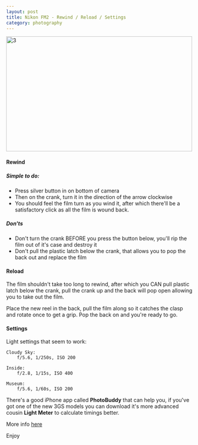 ```yaml
---
layout: post
title: Nikon FM2 - Rewind / Reload / Settings
category: photography
---
```


<a href="http://www.flickr.com/photos/indieflickr/3862425643/" title="3 by John Griffiths, on Flickr"><img src="http://farm3.static.flickr.com/2499/3862425643_659b64f249.jpg" width="500" height="309" alt="3" /></a>

#### Rewind

##### Simple to do:

* Press silver button in on bottom of camera
* Then on the crank, turn it in the direction of the arrow clockwise
* You should feel the film turn as you wind it, after which there'll be a satisfactory click as all the film is wound back.

##### Don'ts

* Don't turn the crank BEFORE you press the button below, you'll rip the film out of it's case and destroy it
* Don't pull the plastic latch below the crank, that allows you to pop the back out and replace the film

#### Reload

The film shouldn't take too long to rewind, after which you CAN pull plastic latch below the crank, pull the crank up and the back will pop open allowing you to take out the film.

Place the new reel in the back, pull the film along so it catches the clasp and rotate once to get a grip.  Pop the back on and you're ready to go.

#### Settings

Light settings that seem to work:

    Cloudy Sky:
        f/5.6, 1/250s, ISO 200
    
    Inside:
        f/2.8, 1/15s, ISO 400
    
    Museum:
        f/5.6, 1/60s, ISO 200

There's a good iPhone app called **PhotoBuddy** that can help you, if you've got one of the new 3GS models you can download it's more advanced cousin **Light Meter** to calculate timings better.

More info [here](http://www.mir.com.my/rb/photography/hardwares/classics/nikonfmseries/fm2/index.htm)

Enjoy
